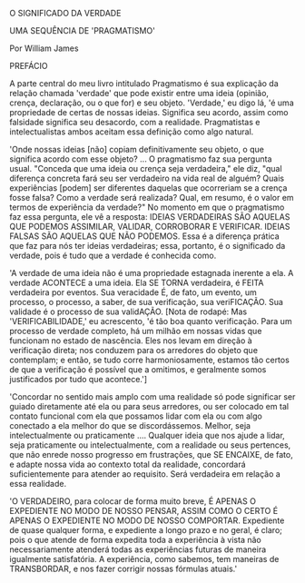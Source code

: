 O SIGNIFICADO DA VERDADE

UMA SEQUÊNCIA DE 'PRAGMATISMO'

Por William James

PREFÁCIO

A parte central do meu livro intitulado Pragmatismo é sua explicação da relação chamada 'verdade' que pode existir entre uma ideia (opinião, crença, declaração, ou o que for) e seu objeto. 'Verdade,' eu digo lá, 'é uma propriedade de certas de nossas ideias. Significa seu acordo, assim como falsidade significa seu desacordo, com a realidade. Pragmatistas e intelectualistas ambos aceitam essa definição como algo natural.

'Onde nossas ideias [não] copiam definitivamente seu objeto, o que significa acordo com esse objeto? ... O pragmatismo faz sua pergunta usual. "Conceda que uma ideia ou crença seja verdadeira," ele diz, "qual diferença concreta fará seu ser verdadeiro na vida real de alguém? Quais experiências [podem] ser diferentes daquelas que ocorreriam se a crença fosse falsa? Como a verdade será realizada? Qual, em resumo, é o valor em termos de experiência da verdade?" No momento em que o pragmatismo faz essa pergunta, ele vê a resposta: IDEIAS VERDADEIRAS SÃO AQUELAS QUE PODEMOS ASSIMILAR, VALIDAR, CORROBORAR E VERIFICAR. IDEIAS FALSAS SÃO AQUELAS QUE NÃO PODEMOS. Essa é a diferença prática que faz para nós ter ideias verdadeiras; essa, portanto, é o significado da verdade, pois é tudo que a verdade é conhecida como.

'A verdade de uma ideia não é uma propriedade estagnada inerente a ela. A verdade ACONTECE a uma ideia. Ela SE TORNA verdadeira, é FEITA verdadeira por eventos. Sua veracidade É, de fato, um evento, um processo, o processo, a saber, de sua verificação, sua veriFICAÇÃO. Sua validade é o processo de sua validAÇÃO. [Nota de rodapé: Mas 'VERIFICABILIDADE,' eu acrescento, 'é tão boa quanto verificação. Para um processo de verdade completo, há um milhão em nossas vidas que funcionam no estado de nascência. Eles nos levam em direção à verificação direta; nos conduzem para os arredores do objeto que contemplam; e então, se tudo corre harmoniosamente, estamos tão certos de que a verificação é possível que a omitimos, e geralmente somos justificados por tudo que acontece.']

'Concordar no sentido mais amplo com uma realidade só pode significar ser guiado diretamente até ela ou para seus arredores, ou ser colocado em tal contato funcional com ela que possamos lidar com ela ou com algo conectado a ela melhor do que se discordássemos. Melhor, seja intelectualmente ou praticamente .... Qualquer ideia que nos ajude a lidar, seja praticamente ou intelectualmente, com a realidade ou seus pertences, que não enrede nosso progresso em frustrações, que SE ENCAIXE, de fato, e adapte nossa vida ao contexto total da realidade, concordará suficientemente para atender ao requisito. Será verdadeira em relação a essa realidade.

'O VERDADEIRO, para colocar de forma muito breve, É APENAS O EXPEDIENTE NO MODO DE NOSSO PENSAR, ASSIM COMO O CERTO É APENAS O EXPEDIENTE NO MODO DE NOSSO COMPORTAR. Expediente de quase qualquer forma, e expediente a longo prazo e no geral, é claro; pois o que atende de forma expedita toda a experiência à vista não necessariamente atenderá todas as experiências futuras de maneira igualmente satisfatória. A experiência, como sabemos, tem maneiras de TRANSBORDAR, e nos fazer corrigir nossas fórmulas atuais.'